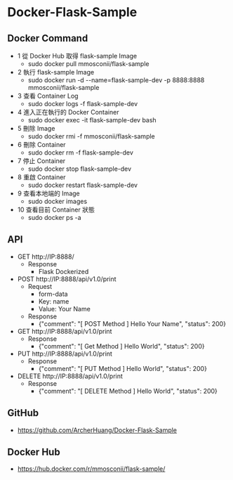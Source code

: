 # Docker-Flask-Sample

## Docker Command

* 1  從 Docker Hub 取得 flask-sample Image
  * sudo docker pull mmosconii/flask-sample
* 2  執行 flask-sample Image
  * sudo docker run -d --name=flask-sample-dev -p 8888:8888 mmosconii/flask-sample
* 3  查看 Container Log
  * sudo docker logs -f flask-sample-dev
* 4  進入正在執行的 Docker Container
  * sudo docker exec -it flask-sample-dev bash
* 5  刪除 Image
  * sudo docker rmi -f mmosconii/flask-sample
* 6  刪除 Container
  * sudo docker rm -f flask-sample-dev
* 7  停止 Container
  * sudo docker stop flask-sample-dev
* 8  重啟 Container
  * sudo docker restart flask-sample-dev
* 9  查看本地端的 Image
  * sudo docker images
* 10  查看目前 Container 狀態
  * sudo docker ps -a

## API

* GET http://IP:8888/
  * Response
    * Flask Dockerized
* POST http://IP:8888/api/v1.0/print
  * Request
    * form-data
    * Key: name
    * Value: Your Name
  * Response
    * {"comment": "[ POST Method ] Hello Your Name", "status": 200}
* GET http://IP:8888/api/v1.0/print
  * Response
    * {"comment": "[ Get Method ] Hello World", "status": 200}
* PUT http://IP:8888/api/v1.0/print
  * Response
    * {"comment": "[ PUT Method ] Hello World", "status": 200}
* DELETE http://IP:8888/api/v1.0/print
  * Response
    * {"comment": "[ DELETE Method ] Hello World", "status": 200}

## GitHub
* https://github.com/ArcherHuang/Docker-Flask-Sample

## Docker Hub
* https://hub.docker.com/r/mmosconii/flask-sample/
